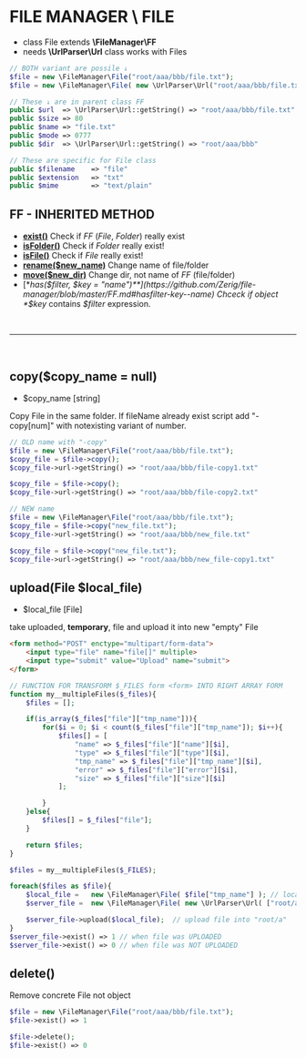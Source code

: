 # FILE MANAGER \ FILE
- class File extends **\FileManager\FF**
- needs **\UrlParser\Url** class
works with Files


```php
// BOTH variant are possile ↓
$file = new \FileManager\File("root/aaa/bbb/file.txt");
$file = new \FileManager\File( new \UrlParser\Url("root/aaa/bbb/file.txt") );

// These ↓ are in parent class FF
public $url  => \UrlParser\Url::getString() => "root/aaa/bbb/file.txt"
public $size => 80
public $name => "file.txt"
public $mode => 0777
public $dir  => \UrlParser\Url::getString() => "root/aaa/bbb"

// These are specific for File class
public $filename	=> "file"
public $extension	=> "txt"
public $mime		=> "text/plain"

```

## FF - INHERITED METHOD
- [**exist()**](https://github.com/Zerig/file-manager/blob/master/FF.md#exist) Check if *FF* (*File*, *Folder*) really exist
- [**isFolder()**](https://github.com/Zerig/file-manager/blob/master/FF.md#isfolder) Check if *Folder* really exist!
- [**isFile()**](https://github.com/Zerig/file-manager/blob/master/FF.md#isfile) Check if *File* really exist!
- [**rename($new_name)**](https://github.com/Zerig/file-manager/blob/master/FF.md#renamenew_name) Change name of file/folder
- [**move($new_dir)**](https://github.com/Zerig/file-manager/blob/master/FF.md#movenew_dir) Change dir, not name of *FF* (file/folder)
- [**has($filter, $key = "name")**](https://github.com/Zerig/file-manager/blob/master/FF.md#hasfilter-key--name) Chceck if object *$key* contains *$filter* expression.




<br>
<hr>
<br>


## copy($copy_name = null)
- $copy_name [string]

Copy File in the same folder. If fileName already exist script add "-copy[num]" with notexisting variant of number.
```php
// OLD name with "-copy"
$file = new \FileManager\File("root/aaa/bbb/file.txt");
$copy_file = $file->copy();
$copy_file->url->getString() => "root/aaa/bbb/file-copy1.txt"

$copy_file = $file->copy();
$copy_file->url->getString() => "root/aaa/bbb/file-copy2.txt"

// NEW name
$file = new \FileManager\File("root/aaa/bbb/file.txt");
$copy_file = $file->copy("new_file.txt");
$copy_file->url->getString() => "root/aaa/bbb/new_file.txt"

$copy_file = $file->copy("new_file.txt");
$copy_file->url->getString() => "root/aaa/bbb/new_file-copy1.txt"
```

## upload(File $local_file)
- $local_file [File]

take uploaded, **temporary**, file and upload it into new "empty" File
```html
<form method="POST" enctype="multipart/form-data">
	<input type="file" name="file[]" multiple>
	<input type="submit" value="Upload" name="submit">
</form>
```
```php
// FUNCTION FOR TRANSFORM $_FILES form <form> INTO RIGHT ARRAY FORM
function my__multipleFiles($_files){
	$files = [];

	if(is_array($_files["file"]["tmp_name"])){
		for($i = 0; $i < count($_files["file"]["tmp_name"]); $i++){
			$files[] = [
				"name" => $_files["file"]["name"][$i],
				"type" => $_files["file"]["type"][$i],
				"tmp_name" => $_files["file"]["tmp_name"][$i],
				"error" => $_files["file"]["error"][$i],
				"size" => $_files["file"]["size"][$i]
			];

		}
	}else{
		$files[] = $_files["file"];
	}

	return $files;
}
```
```php
$files = my__multipleFiles($_FILES);

foreach($files as $file){
	$local_file = 	new \FileManager\File( $file["tmp_name"] );	// local TMP file => "C:\xampp\tmp\php9351.tmp"
	$server_file = 	new \FileManager\File( new \UrlParser\Url( ["root/a", $file["name"]] ) ); // server URL and NAME of uploaded file => "root/a/dave-greco-elemental.jpg"

	$server_file->upload($local_file);	// upload file into "root/a"
}
$server_file->exist() => 1 // when file was UPLOADED
$server_file->exist() => 0 // when file was NOT UPLOADED

```


## delete()
Remove concrete File not object

```php
$file = new \FileManager\File("root/aaa/bbb/file.txt");
$file->exist() => 1

$file->delete();
$file->exist() => 0
```
